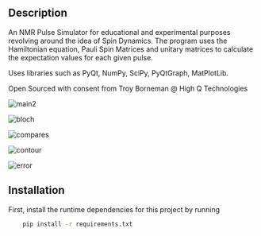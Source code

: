 ## Description
An NMR Pulse Simulator for educational and experimental purposes revolving around the idea of Spin Dynamics. 
The program uses the Hamiltonian equation, Pauli Spin Matrices and unitary matrices to calculate the expectation values for each given pulse.

Uses libraries such as PyQt, NumPy, SciPy, PyQtGraph, MatPlotLib.

Open Sourced with consent from Troy Borneman @ High Q Technologies


![main2](https://user-images.githubusercontent.com/46338325/65607816-24a0cc00-df7b-11e9-873c-71526832451b.jpg)


![bloch](https://user-images.githubusercontent.com/46338325/65608184-d0e2b280-df7b-11e9-85d5-08270fb82556.jpg)


![compares](https://user-images.githubusercontent.com/46338325/65608213-dfc96500-df7b-11e9-95e4-0c259af569e9.jpg)


![contour](https://user-images.githubusercontent.com/46338325/65608249-ee178100-df7b-11e9-93ce-de2860949703.jpg)


![error](https://user-images.githubusercontent.com/46338325/65608383-2028e300-df7c-11e9-94d0-de285a710663.jpg)


## Installation
First, install the runtime dependencies for this project by running

```bash
    pip install -r requirements.txt
```
